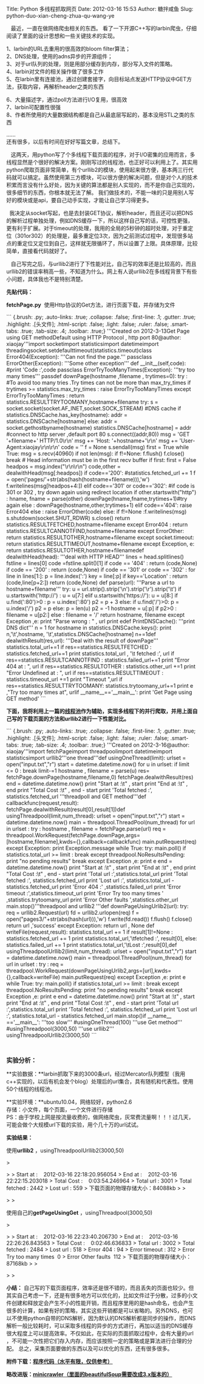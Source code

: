Title: Python 多线程抓取网页
Date: 2012-03-16 15:53
Author: 糖拌咸鱼
Slug: python-duo-xian-cheng-zhua-qu-wang-ye

   最近，一直在做网络爬虫相关的东西。
看了一下开源C++写的larbin爬虫，仔细阅读了里面的设计思想和一些关键技术的实现。

</p>

1、larbin的URL去重用的很高效的bloom filter算法；   
2、DNS处理，使用的adns异步的开源组件；   
3、对于url队列的处理，则是用部分缓存到内存，部分写入文件的策略。   
4、larbin对文件的相关操作做了很多工作   
5、在larbin里有连接池，通过创建套接字，向目标站点发送HTTP协议中GET方法，获取内容，再解析header之类的东西
  
6、大量描述字，通过poll方法进行I/O复用，很高效   
7、larbin可配置性很强   
8、作者所使用的大量数据结构都是自己从最底层写起的，基本没用STL之类的东西
  
......   
还有很多，以后有时间在好好写篇文章，总结下。

</p>

  
这两天，用python写了个多线程下载页面的程序，对于I/O密集的应用而言，多线程显然是个很好的解决方案。刚刚写过的线程池，也正好可以利用上了。其实用python爬取页面非常简单，有个urllib2的模块，使用起来很方便，基本两三行代码就可以搞定。虽然使用第三方模块，可以很方便的解决问题，但是对个人的技术积累而言没有什么好处，因为关键的算法都是别人实现的，而不是你自己实现的，很多细节的东西，你根本就无法了解。
我们做技术的，不能一味的只是用别人写好的模块或是api，要自己动手实现，才能让自己学习得更多。

</p>

 
我决定从socket写起，也是去封装GET协议，解析header，而且还可以把DNS的解析过程单独处理，例如DNS缓存一下，所以这样自己写的话，可控性更强，更有利于扩展。对于timeout的处理，我用的全局的5秒钟的超时处理，对于重定位（301or302）的处理是，最多重定位3次，因为之前测试过程中，发现很多站点的重定位又定位到自己，这样就无限循环了，所以设置了上限。具体原理，比较简单，直接看代码就好了。

</p>

  
自己写完之后，与urllib2进行了下性能对比，自己写的效率还是比较高的，而且urllib2的错误率稍高一些，不知道为什么。网上有人说urllib2在多线程背景下有些小问题，具体我也不是特别清楚。

</p>

**先贴代码：**

</p>

**fetchPage.py**  使用Http协议的Get方法，进行页面下载，并存储为文件

</p>
<p>
``` {.brush: .py; .auto-links: .true; .collapse: .false; .first-line: .1; .gutter: .true; .highlight: .[头文件]; .html-script: .false; .light: .false; .ruler: .false; .smart-tabs: .true; .tab-size: .4; .toolbar: .true;}
'''Created on 2012-3-13Get Page using GET methodDefault using HTTP Protocol , http port 80@author: xiaojay'''import socketimport statisticsimport datetimeimport threadingsocket.setdefaulttimeout(statistics.timeout)class Error404(Exception):    '''Can not find the page.'''    passclass ErrorOther(Exception):    '''Some other exception'''    def __init__(self,code):        #print 'Code :',code        passclass ErrorTryTooManyTimes(Exception):    '''try too many times'''    passdef downPage(hostname ,filename , trytimes=0):    try :        #To avoid too many tries .Try times can not be more than max_try_times        if trytimes >= statistics.max_try_times :             raise ErrorTryTooManyTimes    except ErrorTryTooManyTimes :        return statistics.RESULTTRYTOOMANY,hostname+filename    try:        s = socket.socket(socket.AF_INET,socket.SOCK_STREAM)         #DNS cache        if statistics.DNSCache.has_key(hostname):            addr = statistics.DNSCache[hostname]        else:            addr = socket.gethostbyname(hostname)            statistics.DNSCache[hostname] = addr        #connect to http server ,default port 80        s.connect((addr,80))        msg  = 'GET '+filename+' HTTP/1.0\r\n'        msg += 'Host: '+hostname+'\r\n'        msg += 'User-Agent:xiaojay\r\n\r\n'        code = ''         f = None        s.sendall(msg)        first = True        while True:            msg = s.recv(40960)            if not len(msg):                if f!=None:                    f.flush()                    f.close()                break            # Head information must be in the first recv buffer            if first:                first = False                                headpos = msg.index("\r\n\r\n")                code,other = dealwithHead(msg[:headpos])                if code=='200':                    #statistics.fetched_url += 1                    f = open('pages/'+str(abs(hash(hostname+filename))),'w')                    f.writelines(msg[headpos+4:])                elif code=='301' or code=='302':                    #if code is 301 or 302 , try down again using redirect location                    if other.startswith("http") :                                        hname, fname = parse(other)                        downPage(hname,fname,trytimes+1)#try again                    else :                        downPage(hostname,other,trytimes+1)                elif code=='404':                    raise Error404                else :                     raise ErrorOther(code)            else:                if f!=None :f.writelines(msg)        s.shutdown(socket.SHUT_RDWR)        s.close()        return statistics.RESULTFETCHED,hostname+filename    except Error404 :        return statistics.RESULTCANNOTFIND,hostname+filename    except ErrorOther:        return statistics.RESULTOTHER,hostname+filename    except socket.timeout:        return statistics.RESULTTIMEOUT,hostname+filename    except Exception, e:        return statistics.RESULTOTHER,hostname+filenamedef dealwithHead(head):    '''deal with HTTP HEAD'''    lines = head.splitlines()    fstline = lines[0]    code =fstline.split()[1]    if code == '404' : return (code,None)    if code == '200' : return (code,None)    if code == '301' or code == '302' :         for line in lines[1:]:            p = line.index(':')            key = line[:p]            if key=='Location' :                return (code,line[p+2:])    return (code,None)    def parse(url):    '''Parse a url to hostname+filename'''    try:        u = url.strip().strip('\n').strip('\r').strip('\t')        if u.startswith('http://') :            u = u[7:]        elif u.startswith('https://'):            u = u[8:]        if u.find(':80')>0 :            p = u.index(':80')            p2 = p + 3        else:            if u.find('/')>0:                p = u.index('/')                 p2 = p            else:                p = len(u)                p2 = -1        hostname = u[:p]        if p2>0 :            filename = u[p2:]        else : filename = '/'        return hostname, filename    except Exception ,e:        print "Parse wrong : " , url        print edef PrintDNSCache():    '''print DNS dict'''    n = 1    for hostname in statistics.DNSCache.keys():        print n,'\t',hostname, '\t',statistics.DNSCache[hostname]        n+=1def dealwithResult(res,url):    '''Deal with the result of downPage'''    statistics.total_url+=1    if res==statistics.RESULTFETCHED :        statistics.fetched_url+=1        print statistics.total_url , '\t fetched :', url    if res==statistics.RESULTCANNOTFIND :        statistics.failed_url+=1        print "Error 404 at : ", url    if res==statistics.RESULTOTHER :        statistics.other_url +=1        print "Error Undefined at : ", url    if res==statistics.RESULTTIMEOUT :        statistics.timeout_url +=1        print "Timeout ",url    if res==statistics.RESULTTRYTOOMANY:        statistics.trytoomany_url+=1        print e ,"Try too many times at", urlif __name__=='__main__':        print  'Get Page using GET method'    
```

</p>

**下面，我将利用上一篇的[线程池][]作为辅助，实现多线程下的并行爬取，并用上面自己写的下载页面的方法和urllib2进行一下性能对比。**

</p>
<p>
``` {.brush: .py; .auto-links: .true; .collapse: .false; .first-line: .1; .gutter: .true; .highlight: .[头文件]; .html-script: .false; .light: .false; .ruler: .false; .smart-tabs: .true; .tab-size: .4; .toolbar: .true;}
'''Created on 2012-3-16@author: xiaojay'''import fetchPageimport threadpoolimport datetimeimport statisticsimport urllib2'''one thread'''def usingOneThread(limit):    urlset = open("input.txt","r")    start = datetime.datetime.now()    for u in urlset:        if limit <= 0 : break        limit-=1        hostname , filename = parse(u)        res= fetchPage.downPage(hostname,filename,0)        fetchPage.dealwithResult(res)    end = datetime.datetime.now()    print "Start at :\t" , start    print "End at :\t" , end    print "Total Cost :\t" , end - start    print 'Total fetched :', statistics.fetched_url    '''threadpoll and GET method'''def callbackfunc(request,result):    fetchPage.dealwithResult(result[0],result[1])def usingThreadpool(limit,num_thread):    urlset = open("input.txt","r")    start = datetime.datetime.now()    main = threadpool.ThreadPool(num_thread)    for url in urlset :        try :            hostname , filename = fetchPage.parse(url)            req = threadpool.WorkRequest(fetchPage.downPage,args=[hostname,filename],kwds={},callback=callbackfunc)            main.putRequest(req)        except Exception:            print Exception.message            while True:        try:            main.poll()            if statistics.total_url >= limit : break        except threadpool.NoResultsPending:            print "no pending results"            break        except Exception ,e:            print e    end = datetime.datetime.now()    print "Start at :\t" , start        print "End at :\t" , end    print "Total Cost :\t" , end - start    print 'Total url :',statistics.total_url    print 'Total fetched :', statistics.fetched_url    print 'Lost url :', statistics.total_url - statistics.fetched_url    print 'Error 404 :' ,statistics.failed_url    print 'Error timeout :',statistics.timeout_url    print 'Error Try too many times ' ,statistics.trytoomany_url    print 'Error Other faults ',statistics.other_url    main.stop()'''threadpool and urllib2 '''def downPageUsingUrlib2(url):    try:        req = urllib2.Request(url)        fd = urllib2.urlopen(req)        f = open("pages3/"+str(abs(hash(url))),'w')        f.write(fd.read())        f.flush()        f.close()        return url ,'success'    except Exception:        return url , None    def writeFile(request,result):    statistics.total_url += 1    if result[1]!=None :        statistics.fetched_url += 1        print statistics.total_url,'\tfetched :', result[0],    else:        statistics.failed_url += 1        print statistics.total_url,'\tLost :',result[0],def usingThreadpoolUrllib2(limit,num_thread):    urlset = open("input.txt","r")    start = datetime.datetime.now()       main = threadpool.ThreadPool(num_thread)            for url in urlset :        try :            req = threadpool.WorkRequest(downPageUsingUrlib2,args=[url],kwds={},callback=writeFile)            main.putRequest(req)        except Exception ,e:            print e            while True:        try:            main.poll()            if statistics.total_url  >= limit : break        except threadpool.NoResultsPending:            print "no pending results"            break        except Exception ,e:            print e     end = datetime.datetime.now()        print "Start at :\t" , start     print "End at :\t" , end    print "Total Cost :\t" , end - start    print 'Total url :',statistics.total_url    print 'Total fetched :', statistics.fetched_url    print 'Lost url :', statistics.total_url - statistics.fetched_url    main.stop()if __name__ =='__main__':    '''too slow'''    #usingOneThread(100)    '''use Get method'''    #usingThreadpool(3000,50)    '''use urllib2'''    usingThreadpoolUrllib2(3000,50)
```

</p>

 

</p>

**<span style="font-size: medium;">实验分析：</span>**

</p>

**实验数据：**larbin抓取下来的3000条url，经过Mercator队列模型（我用c++实现的，以后有机会发个blog）处理后的url集合，具有随机和代表性。使用50个线程的线程池。
  
**实验环境：**ubuntu10.04，网络较好，python2.6   
存储：小文件，每个页面，一个文件进行存储   
PS：由于学校上网是按流量收费的，做网络爬虫，灰常费流量啊！！！过几天，可能会做个大规模url下载的实验，用个几十万的url试试。

</p>

**实验结果：**

</p>

使用**urllib2** ，usingThreadpoolUrllib2(3000,50)

</p>
<p>
> </p>
>
> Start at :    2012-03-16 22:18:20.956054   
> End at :    2012-03-16 22:22:15.203018   
> Total Cost :    0:03:54.246964   
> Total url : 3001   
> Total fetched : 2442   
> Lost url : 559   
> 下载页面的物理存储大小：84088kb
>
> </p>
>
> <p>

</p>

使用自己的**getPageUsingGet** ，usingThreadpool(3000,50)

</p>
<p>
> </p>
>
> Start at :    2012-03-16 22:23:40.206730   
> End at :    2012-03-16 22:26:26.843563   
> Total Cost :    0:02:46.636833   
> Total url : 3002   
> Total fetched : 2484   
> Lost url : 518   
> Error 404 : 94   
> Error timeout : 312   
> Error Try too many times  0   
> Error Other faults  112   
> 下载页面的物理存储大小：87168kb
>
> </p>
>
> <p>

</p>

**小结：**
自己写的下载页面程序，效率还是很不错的，而且丢失的页面也较少。但其实自己考虑一下，还是有很多地方可以优化的，比如文件过于分散，过多的小文件创建和释放定会产生不小的性能开销，而且程序里用的是hash命名，也会产生很多的计算，如果有好的策略，其实这些开销都是可以省略的。另外DNS，也可以不使用python自带的DNS解析，因为默认的DNS解析都是同步的操作，而DNS解析一般比较耗时，可以采取多线程的异步的方式进行，再加以适当的DNS缓存很大程度上可以提高效率。不仅如此，在实际的页面抓取过程中，会有大量的url
，不可能一次性把它们存入内存，而应该按照一定的策略或是算法进行合理的分配。
总之，采集页面要做的东西以及可以优化的东西，还有很多很多。

</p>

**附件下载：[程序代码（水平有限，仅供参考）][]**

</p>

**略改进版：[minicrawler（里面的beautifulSoup需要改成3.x版本的）][]**

</p>

  [线程池]: http://www.cnblogs.com/coser/archive/2012/03/10/2389264.html
  [程序代码（水平有限，仅供参考）]: http://files.cnblogs.com/coser/fetchPages.zip
  [minicrawler（里面的beautifulSoup需要改成3.x版本的）]: http://files.cnblogs.com/coser/miniCrawler-SY1206509-%E5%BC%A0%E7%AB%8B%E9%91%AB.rar
